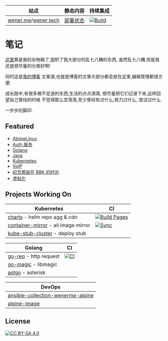 | 站点                                                              | 静态内容                                                 | 持续集成                                                                                                         |
| ----------------------------------------------------------------- | -------------------------------------------------------- | ---------------------------------------------------------------------------------------------------------------- |
| [wener.me](https://wener.me)/[wener.tech](https://www.wener.tech) | [部署状态](https://github.com/wenerme/wener/deployments) | [![Build](https://github.com/wenerme/wener/workflows/Build/badge.svg)](https://github.com/wenerme/wener/actions) |

# 笔记

[这里](https://github.com/wenerme/wener)算是我的杂物箱了,囤积了我大部分的乱七八糟的东西,
虽然乱七八糟,但是我还是想尽量的分类好啊!

同时这是[我的博客](https://wener.me)
文章源,也就是博客的文章大部分都会放在这里,编辑管理都很方便.

成长路中,有很多微不足道的东西,生活的点点滴滴,
想尽量把它们记录下来,这样回望自己曾经的时候
不觉得那么空荡荡,至少曾经有过什么,努力过什么,
尝试过什么.

一步步的脚印.

## Featured

- [AlpineLinux](https://www.wener.tech/notes/os/alpine/alpine)
- [Auth 服务](https://www.wener.tech/notes/service/auth/auth)
- [Golang](https://www.wener.tech/notes/languages/go/go)
- [Java](https://www.wener.tech/notes/java/java)
- [Kubernetes](https://www.wener.tech/notes/devops/kubernetes/kubernetes)
- [VoIP](https://www.wener.tech/notes/voip/voip)
- [纪念那些在 BBK 的时光](https://wener.me/story/bbk-memory)
- [虚拟化](https://www.wener.tech/notes/os/virt/virt)

## Projects Working On

| Kubernetes                            | CI                                                                                                                                                                    |
| ------------------------------------- | --------------------------------------------------------------------------------------------------------------------------------------------------------------------- |
| [charts] - helm repo agg & cdn        | [![Build Pages](https://github.com/wenerme/charts/actions/workflows/pages.yaml/badge.svg)](https://github.com/wenerme/charts/actions/workflows/pages.yaml)            |
| [container-mirror] - ali image mirror | [![Sync](https://github.com/wenerme/container-mirror/actions/workflows/sync.yaml/badge.svg)](https://github.com/wenerme/container-mirror/actions/workflows/sync.yaml) |
| [kube-stub-cluster] - deploy stub     |

| Golang                  | CI                                                                                                                                        |
| ----------------------- | ----------------------------------------------------------------------------------------------------------------------------------------- |
| [go-req] - http request | [![CI](https://github.com/wenerme/go-req/actions/workflows/ci.yml/badge.svg)](https://github.com/wenerme/go-req/actions/workflows/ci.yml) |
| [go-magic] - libmagic   |
| [astgo] - asterisk      |

| DevOps                              |
| ----------------------------------- |
| [ansible-collection-wenerme-alpine] |
| [alpine-image]                      |

[go-req]: https://github.com/wenerme/go-req
[go-magic]: https://github.com/wenerme/go-magic
[astgo]: https://github.com/wenerme/astgo
[charts]: https://github.com/wenerme/charts
[container-mirror]: https://github.com/wenerme/container-mirror
[kube-stub-cluster]: https://github.com/wenerme/kube-stub-cluster
[ansible-collection-wenerme-alpine]: https://github.com/wenerme/ansible-collection-wenerme-alpine
[alpine-image]: https://github.com/wenerme/alpine-image
[wenerme/wener]: https://github.com/wenerme/wener

## License

[![CC BY-SA 4.0][cc-by-sa-img]][cc-by-sa]

[cc-by-sa-img]: https://mirrors.creativecommons.org/presskit/buttons/88x31/svg/by-sa.svg
[cc-by-sa]: http://creativecommons.org/licenses/by-sa/4.0/
